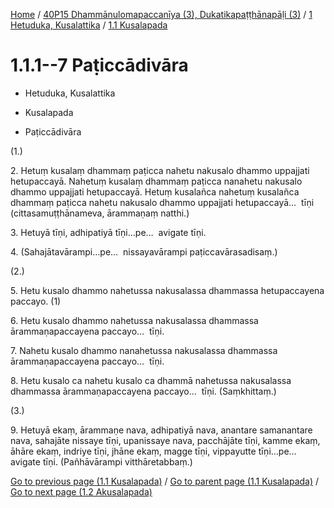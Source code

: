 
[Home](/) / [40P15 Dhammānulomapaccanīya (3), Dukatikapaṭṭhānapāḷi (3)](../../../40P15.md) / [1 Hetuduka, Kusalattika](../../1.md) / [1.1 Kusalapada](../1.1.md)

# 1.1.1--7 Paṭiccādivāra

* Hetuduka, Kusalattika

* Kusalapada

* Paṭiccādivāra

(1.)

2\. Hetuṃ kusalaṃ dhammaṃ paṭicca nahetu nakusalo dhammo uppajjati hetupaccayā. Nahetuṃ kusalaṃ dhammaṃ paṭicca nanahetu nakusalo dhammo uppajjati hetupaccayā. Hetuṃ kusalañca nahetuṃ kusalañca dhammaṃ paṭicca nahetu nakusalo dhammo uppajjati hetupaccayā…  tīṇi (cittasamuṭṭhānameva, ārammaṇaṃ natthi.)

3\. Hetuyā tīṇi, adhipatiyā tīṇi…pe…  avigate tīṇi.

4\. (Sahajātavārampi…pe…  nissayavārampi paṭiccavārasadisaṃ.)

(2.)

5\. Hetu kusalo dhammo nahetussa nakusalassa dhammassa hetupaccayena paccayo. (1)

6\. Hetu kusalo dhammo nahetussa nakusalassa dhammassa ārammaṇapaccayena paccayo…  tīṇi.

7\. Nahetu kusalo dhammo nanahetussa nakusalassa dhammassa ārammaṇapaccayena paccayo…  tīṇi.

8\. Hetu kusalo ca nahetu kusalo ca dhammā nahetussa nakusalassa dhammassa ārammaṇapaccayena paccayo…  tīṇi. (Saṃkhittaṃ.)

(3.)

9\. Hetuyā ekaṃ, ārammaṇe nava, adhipatiyā nava, anantare samanantare nava, sahajāte nissaye tīṇi, upanissaye nava, pacchājāte tīṇi, kamme ekaṃ, āhāre ekaṃ, indriye tīṇi, jhāne ekaṃ, magge tīṇi, vippayutte tīṇi…pe…  avigate tīṇi. (Pañhāvārampi vitthāretabbaṃ.)

[Go to previous page (1.1 Kusalapada)](../1.1.md) / [Go to parent page (1.1 Kusalapada)](../1.1.md) / [Go to next page (1.2 Akusalapada)](../1.2.md)



